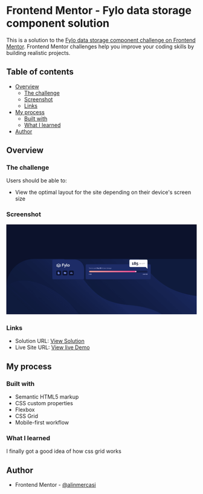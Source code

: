 # Frontend Mentor - Fylo data storage component solution

This is a solution to the [Fylo data storage component challenge on Frontend Mentor](https://www.frontendmentor.io/challenges/fylo-data-storage-component-1dZPRbV5n). Frontend Mentor challenges help you improve your coding skills by building realistic projects.

## Table of contents

- [Overview](#overview)
  - [The challenge](#the-challenge)
  - [Screenshot](#screenshot)
  - [Links](#links)
- [My process](#my-process)
  - [Built with](#built-with)
  - [What I learned](#what-i-learned)
- [Author](#author)

## Overview

### The challenge

Users should be able to:

- View the optimal layout for the site depending on their device's screen size

### Screenshot

![](./design/screenshot.png)

### Links

- Solution URL: [View Solution](https://www.frontendmentor.io/solutions/resposive-mobile-first-using-css-grid-bCcyoLoHPo)
- Live Site URL: [View live Demo](https://alinmercasi.github.io/fylo-data-storage-component-frontend-mentor-challenge/)

## My process

### Built with

- Semantic HTML5 markup
- CSS custom properties
- Flexbox
- CSS Grid
- Mobile-first workflow

### What I learned

I finally got a good idea of how css grid works

## Author

- Frontend Mentor - [@alinmercasi](https://www.frontendmentor.io/profile/alinmercasi)
